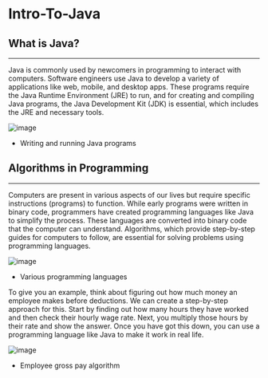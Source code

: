 # Intro-To-Java

## What is Java?
----------------

Java is commonly used by newcomers in programming to interact with computers. Software engineers use Java to develop a variety of applications like web, mobile, and desktop apps. These programs require the Java Runtime Environment (JRE) to run, and for creating and compiling Java programs, the Java Development Kit (JDK) is essential, which includes the JRE and necessary tools.

![image](https://github.com/MihlaliKota/Intro-To-Java/assets/133135575/e6a7af45-a60e-43ab-9ca7-a3be36bce67d)
- Writing and running Java programs

## Algorithms in Programming
----------------------------

Computers are present in various aspects of our lives but require specific instructions (programs) to function. While early programs were written in binary code, programmers have created programming languages like Java to simplify the process. These languages are converted into binary code that the computer can understand. Algorithms, which provide step-by-step guides for computers to follow, are essential for solving problems using programming languages.

![image](https://github.com/MihlaliKota/Intro-To-Java/assets/133135575/28deafb7-0a49-47d8-a35e-1bb531af0576)
- Various programming languages

To give you an example, think about figuring out how much money an employee makes before deductions. We can create a step-by-step approach for this. Start by finding out how many hours they have worked and then check their hourly wage rate. Next, you multiply those hours by their rate and show the answer. Once you have got this down, you can use a programming language like Java to make it work in real life.

![image](https://github.com/MihlaliKota/Intro-To-Java/assets/133135575/0a30a99a-cbef-4ef8-acca-e9ed8b9f3111)
- Employee gross pay algorithm


